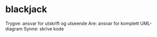 # blackjack

Trygve: ansvar for utskrift og utseende
Are: ansvar for komplett UML-diagram
Synne: skrive kode
